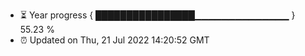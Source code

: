 - ⏳ Year progress { ████████████████▁▁▁▁▁▁▁▁▁▁▁▁▁▁ } 55.23 %
- ⏰ Updated on Thu, 21 Jul 2022 14:20:52 GMT

